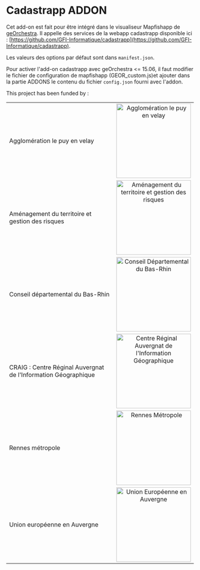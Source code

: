 Cadastrapp ADDON
==============  

Cet add-on est fait pour être intégré dans le visualiseur Mapfishapp de [geOrchestra](https://github.com/georchestra/georchestra). Il appelle des services de la webapp cadastrapp disponible ici : [https://github.com/GFI-Informatique/cadastrapp](https://github.com/GFI-Informatique/cadastrapp).

Les valeurs des options par défaut sont dans ```manifest.json```.

Pour activer l'add-on cadastrapp avec geOrchestra <= 15.06, il faut modifier le fichier de configuration de mapfishapp (GEOR_custom.js)et ajouter dans la partie ADDONS le contenu du fichier ```config.json``` fourni avec l'addon.

This project has been funded by :

<table>
    <tbody>  <tr>
            <td>Agglomération le puy en velay</td>
            <td align="center"><img src="https://opendata.agglo-lepuyenvelay.fr/images/logos/agglo.png" width="200" alt = "Agglomération le puy en velay"></td>
        </tr>
        <tr>
            <td>Aménagement du territoire et gestion des risques</td>
            <td align="center"><img src="https://cloud.githubusercontent.com/assets/11499415/14116676/41fbce6c-f5e1-11e5-8863-2b1f4cd19034.jpg" width="200" alt = "Aménagement du territoire et gestion des risques"></td>
        </tr>
        <tr>
            <td>Conseil départemental du Bas-Rhin</td>
            <td align="center"><img src="https://cloud.githubusercontent.com/assets/5012040/13945329/ac9a6786-f00c-11e5-8acc-b21705db585b.png" width="200" alt = "Conseil Départemental du Bas-Rhin"></td>
        </tr>
        <tr>
             <td>CRAIG : Centre Réginal Auvergnat de l'Information Géographique</td>
            <td align="center"><img src="https://cloud.githubusercontent.com/assets/3421760/14113316/bf38b2e6-f5d2-11e5-87c5-754f776a5962.jpg" width="200" alt = "Centre Réginal Auvergnat de l'Information Géographique"></td>
        </tr>
         <tr>
             <td>Rennes métropole</td>
            <td align="center"><img src="https://cloud.githubusercontent.com/assets/6370443/13951133/407ee162-f02f-11e5-8c70-a7b6cff7ba43.jpg" width="200" alt = "Rennes Métropole"></td>
        </tr>
        <tr>
             <td>Union européenne en Auvergne</td>
            <td align="center"><img src="https://cloud.githubusercontent.com/assets/3421760/14113246/5e8bdf2c-f5d2-11e5-86a1-638b191194d3.png" width="200" alt = "Union Européenne en Auvergne"></td>
        </tr>
    </tbody>
</table>
